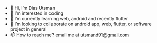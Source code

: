 - 👋 Hi, I’m Dias Utsman
- 👀 I’m interested in coding
- 🌱 I’m currently learning web, android and recently flutter
- 💞️ I’m looking to collaborate on android app, web, flutter, or software project in general
- 📫 How to reach me? email me at utsmand91@gmail.com
